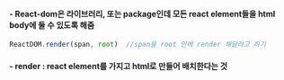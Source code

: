 <h4>- React-dom은 라이브러리, 또는 package인데 모든 react element들을 html body에 둘 수 있도록 해줌</h4>

```javaScript
ReactDOM.render(span, root)  //span을 root 안에 render 해달라고 하기
```
<h4>- render : react element를 가지고 html로 만들어 배치한다는 것</h4>
